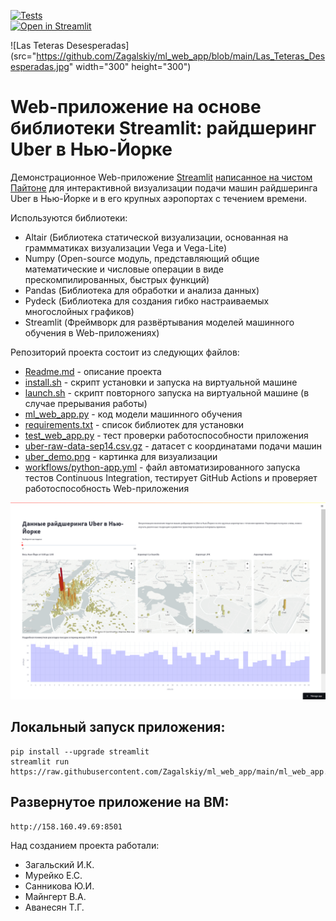 [![Tests](https://github.com/Zagalskiy/ml_web_app/actions/workflows/python-app.yml/badge.svg)](https://github.com/Zagalskiy/ml_web_app/actions/workflows/python-app.yml)   
[![Open in Streamlit](https://static.streamlit.io/badges/streamlit_badge_black_white.svg)](https://nyc-uber.streamlit.app/)


![Las Teteras Desesperadas](src="https://github.com/Zagalskiy/ml_web_app/blob/main/Las_Teteras_Desesperadas.jpg" width="300" height="300")
# Web-приложение на основе библиотеки Streamlit: райдшеринг Uber в Нью-Йорке

Демонстрационное Web-приложение [Streamlit](https://streamlit.io) [написанное на чистом Пайтоне](https://github.com/Zagalskiy/ml_web_app/blob/main/ml_web_app.py) для интерактивной визуализации подачи машин райдшеринга Uber в Нью-Йорке и в его крупных аэропортах с течением времени.

Используются библиотеки:
- Altair (Библиотека статической визуализации, основанная на граммматиках визуализации Vega и Vega-Lite)
- Numpy (Open-source модуль, представляющий общие математические и числовые операции в виде прескомпилированных, быстрых функций)
- Pandas (Библиотека для обработки и анализа данных)
- Pydeck (Библиотека для создания гибко настраиваемых многослойных графиков)
- Streamlit (Фреймворк для развёртывания моделей машинного обучения в Web-приложениях)

Репозиторий проекта состоит из следующих файлов:
- [Readme.md](https://github.com/Zagalskiy/ml_web_app/blob/main/README.md) - описание проекта
- [install.sh](https://github.com/Zagalskiy/ml_web_app/blob/main/install.sh) - скрипт установки и запуска на виртуальной машине
- [launch.sh](https://github.com/Zagalskiy/ml_web_app/blob/main/launch.sh) - скрипт повторного запуска на виртуальной машине (в случае прерывания работы)
- [ml_web_app.py](https://github.com/Zagalskiy/ml_web_app/blob/main/ml_web_app.py) - код модели машинного обучения
- [requirements.txt](https://github.com/Zagalskiy/ml_web_app/blob/main/requirements.txt) - список библиотек для установки
- [test_web_app.py](https://github.com/Zagalskiy/ml_web_app/blob/main/test_web_app.py) - тест проверки работоспособности приложения
- [uber-raw-data-sep14.csv.gz](https://github.com/Zagalskiy/ml_web_app/blob/main/uber-raw-data-sep14.csv.gz) - датасет с координатами подачи машин
- [uber_demo.png](https://github.com/Zagalskiy/ml_web_app/blob/main/uber_demo.png) - картинка для визуализации
- [workflows/python-app.yml](https://github.com/Zagalskiy/ml_web_app/blob/main/.github/workflows/python-app.yml) - файл автоматизированного запуска тестов Continuous Integration, тестирует GitHub Actions и проверяет работоспособность Web-приложения

![Райдшеринг Uber](https://github.com/Zagalskiy/ml_web_app/raw/main/uber_demo.png "Райдшеринг Uber")

## Локальный запуск приложения:
```
pip install --upgrade streamlit
streamlit run https://raw.githubusercontent.com/Zagalskiy/ml_web_app/main/ml_web_app.py
```
## Развернутое приложение на ВМ:
```
http://158.160.49.69:8501
```
Над созданием проекта работали:
* Загальский И.К.
* Мурейко Е.С.
* Санникова Ю.И.
* Майнгерт В.А.
* Аванесян Т.Г.
